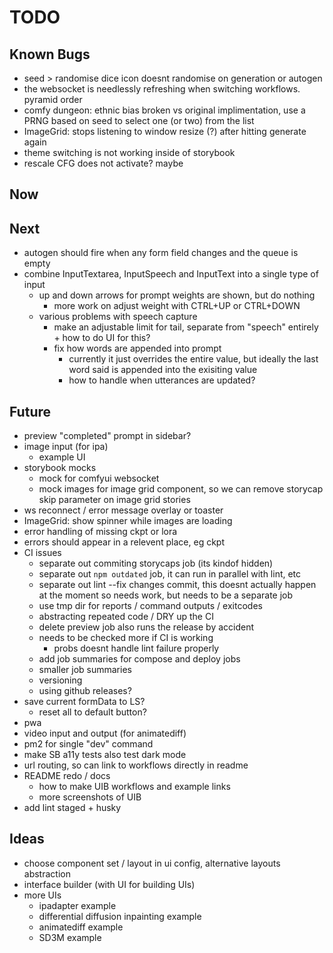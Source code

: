 # TODO

## Known Bugs

- seed > randomise dice icon doesnt randomise on generation or autogen
- the websocket is needlessly refreshing when switching workflows. pyramid order
- comfy dungeon: ethnic bias broken vs original implimentation, use a PRNG based on seed to select one (or two) from the list
- ImageGrid: stops listening to window resize (?) after hitting generate again
- theme switching is not working inside of storybook
- rescale CFG does not activate? maybe

## Now

## Next

- autogen should fire when any form field changes and the queue is empty
- combine InputTextarea, InputSpeech and InputText into a single type of input
  - up and down arrows for prompt weights are shown, but do nothing
    - more work on adjust weight with CTRL+UP or CTRL+DOWN
  - various problems with speech capture
    - make an adjustable limit for tail, separate from "speech" entirely + how to do UI for this?
    - fix how words are appended into prompt
      - currently it just overrides the entire value, but ideally the last word said is appended into the exisiting value
      - how to handle when utterances are updated?

## Future

- preview "completed" prompt in sidebar?
- image input (for ipa)
  - example UI
- storybook mocks
  - mock for comfyui websocket
  - mock images for image grid component, so we can remove storycap skip parameter on image grid stories
- ws reconnect / error message overlay or toaster
- ImageGrid: show spinner while images are loading
- error handling of missing ckpt or lora
- errors should appear in a relevent place, eg ckpt
- CI issues
  - separate out commiting storycaps job (its kindof hidden)
  - separate out `npm outdated` job, it can run in parallel with lint, etc
  - separate out lint --fix changes commit, this doesnt actually happen at the moment so needs work, but needs to be a separate job
  - use tmp dir for reports / command outputs / exitcodes
  - abstracting repeated code / DRY up the CI
  - delete preview job also runs the release by accident
  - needs to be checked more if CI is working
    - probs doesnt handle lint failure properly
  - add job summaries for compose and deploy jobs
  - smaller job summaries
  - versioning
  - using github releases?
- save current formData to LS?
  - reset all to default button?
- pwa
- video input and output (for animatediff)
- pm2 for single "dev" command
- make SB a11y tests also test dark mode
- url routing, so can link to workflows directly in readme
- README redo / docs
  - how to make UIB workflows and example links
  - more screenshots of UIB
- add lint staged + husky

## Ideas

- choose component set / layout in ui config, alternative layouts abstraction
- interface builder (with UI for building UIs)
- more UIs
  - ipadapter example
  - differential diffusion inpainting example
  - animatediff example
  - SD3M example
